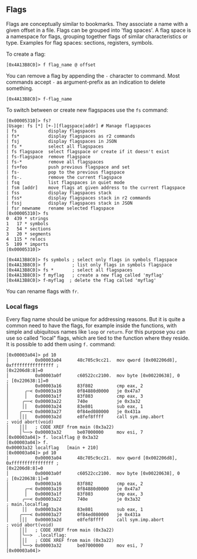 ## Flags

Flags are conceptually similar to bookmarks. They associate a name with a given offset in a file. Flags can be grouped into 'flag spaces'. A flag space is a namespace for flags, grouping together flags of similar characteristics or type. Examples for flag spaces: sections, registers, symbols.

To create a flag:
```
[0x4A13B8C0]> f flag_name @ offset
```
You can remove a flag by appending the `-` character to command. Most commands accept `-` as argument-prefix as an indication to delete something.
```
[0x4A13B8C0]> f-flag_name
```
To switch between or create new flagspaces use the `fs` command:
```
[0x00005310]> fs?
|Usage: fs [*] [+-][flagspace|addr] # Manage flagspaces
| fs            display flagspaces
| fs*           display flagspaces as r2 commands
| fsj           display flagspaces in JSON
| fs *          select all flagspaces
| fs flagspace  select flagspace or create if it doesn't exist
| fs-flagspace  remove flagspace
| fs-*          remove all flagspaces
| fs+foo        push previous flagspace and set
| fs-           pop to the previous flagspace
| fs-.          remove the current flagspace
| fsq           list flagspaces in quiet mode
| fsm [addr]    move flags at given address to the current flagspace
| fss           display flagspaces stack
| fss*          display flagspaces stack in r2 commands
| fssj          display flagspaces stack in JSON
| fsr newname   rename selected flagspace
[0x00005310]> fs
0  439 * strings
1   17 * symbols
2   54 * sections
3   20 * segments
4  115 * relocs
5  109 * imports
[0x00005310]>
```

```
[0x4A13B8C0]> fs symbols ; select only flags in symbols flagspace
[0x4A13B8C0]> f          ; list only flags in symbols flagspace
[0x4A13B8C0]> fs *       ; select all flagspaces
[0x4A13B8C0]> f myflag   ; create a new flag called 'myflag'
[0x4A13B8C0]> f-myflag  ; delete the flag called 'myflag'
```
You can rename flags with `fr`.

### Local flags

Every flag name should be unique for addressing reasons. But it is quite a common need
to have the flags, for example inside the functions, with simple and ubiquitous names like `loop` or `return`. For this purpose you can use so called "local" flags, which are tied to the function where they reside. It is possible to add them using `f.` command:

```
[0x00003a04]> pd 10
│          0x00003a04      48c705c9cc21.  mov qword [0x002206d8], 0xffffffffffffffff ;
[0x2206d8:8]=0
│          0x00003a0f      c60522cc2100.  mov byte [0x00220638], 0     ; [0x220638:1]=0
│          0x00003a16      83f802         cmp eax, 2
│      ╭─< 0x00003a19      0f84880d0000   je 0x47a7
│      │   0x00003a1f      83f803         cmp eax, 3
│     ╭──< 0x00003a22      740e           je 0x3a32
│     ││   0x00003a24      83e801         sub eax, 1
│    ╭───< 0x00003a27      0f84ed080000   je 0x431a
│    │││   0x00003a2d      e8fef8ffff     call sym.imp.abort           ; void abort(void)
│    │││   ; CODE XREF from main (0x3a22)
│    │╰──> 0x00003a32      be07000000     mov esi, 7
[0x00003a04]> f. localflag @ 0x3a32
[0x00003a04]> f.
0x00003a32 localflag   [main + 210]
[0x00003a04]> pd 10
│          0x00003a04      48c705c9cc21.  mov qword [0x002206d8], 0xffffffffffffffff ;
[0x2206d8:8]=0
│          0x00003a0f      c60522cc2100.  mov byte [0x00220638], 0     ; [0x220638:1]=0
│          0x00003a16      83f802         cmp eax, 2
│      ╭─< 0x00003a19      0f84880d0000   je 0x47a7
│      │   0x00003a1f      83f803         cmp eax, 3
│     ╭──< 0x00003a22      740e           je 0x3a32                    ; main.localflag
│     ││   0x00003a24      83e801         sub eax, 1
│    ╭───< 0x00003a27      0f84ed080000   je 0x431a
│    │││   0x00003a2d      e8fef8ffff     call sym.imp.abort           ; void abort(void)
│    │││   ; CODE XREF from main (0x3a22)
│    │╰──>  .localflag:
│    │││   ; CODE XREF from main (0x3a22)
│    │╰──> 0x00003a32      be07000000     mov esi, 7
[0x00003a04]>
```
